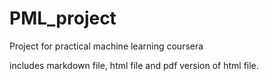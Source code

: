 # PML_project
Project for practical machine learning coursera

includes markdown file, html file and pdf version of html file.
